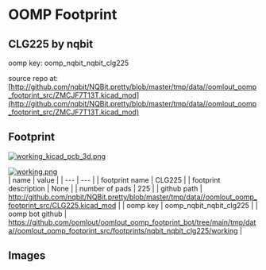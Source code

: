 # OOMP Footprint  
## CLG225  by nqbit  
  
oomp key: oomp_nqbit_nqbit_clg225  
  
source repo at: [http://github.com/nqbit/NQBit.pretty/blob/master/tmp/data//oomlout_oomp_footprint_src/ZMCJF7T13T.kicad_mod](http://github.com/nqbit/NQBit.pretty/blob/master/tmp/data//oomlout_oomp_footprint_src/ZMCJF7T13T.kicad_mod)  
## Footprint  
  
[![working_kicad_pcb_3d.png](working_kicad_pcb_3d_600.png)](working_kicad_pcb_3d.png)  
  
[![working.png](working_600.png)](working.png)  
| name | value | 
| --- | --- | 
| footprint name | CLG225 | 
| footprint description | None | 
| number of pads | 225 | 
| github path | http://github.com/nqbit/NQBit.pretty/blob/master/tmp/data//oomlout_oomp_footprint_src/CLG225.kicad_mod | 
| oomp key | oomp_nqbit_nqbit_clg225 | 
| oomp bot github | https://github.com/oomlout/oomlout_oomp_footprint_bot/tree/main/tmp/data//oomlout_oomp_footprint_src/footprints/nqbit_nqbit_clg225/working | 
## Images  

